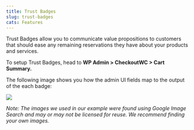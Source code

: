 ```yaml
---
title: Trust Badges
slug: trust-badges
cats: Features
---
```



  <p>
    Trust Badges allow you to communicate value propositions to customers that should ease any remaining reservations they have about your products and services.
  </p>
  <p>
    To setup Trust Badges, head to <strong>WP Admin &gt; CheckoutWC &gt; Cart Summary.</strong>
  </p>
  <p>
    The following image shows you how the admin UI fields map to the output of the each badge:
  </p>
  <p>
    <img src="https://s3.amazonaws.com/helpscout.net/docs/assets/5bdde2822c7d3a01757ac42e/images/60ae73669c887a0dfc5538b0/file-mx2NpptKDI.jpg" />
  </p>
  <p>
    <em>Note: The images we used in our example were found using Google Image Search and may or may not be licensed for reuse. We recommend finding your own images.</em>
  </p>
